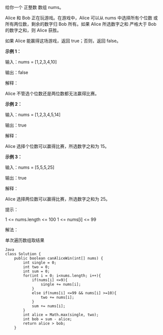 给你一个 正整数 数组 nums。

Alice 和 Bob 正在玩游戏。在游戏中，Alice 可以从 nums 中选择所有个位数 或 所有两位数，剩余的数字归 Bob 所有。如果 Alice 所选数字之和 严格大于 Bob 的数字之和，则 Alice 获胜。

如果 Alice 能赢得这场游戏，返回 true；否则，返回 false。

 

**示例 1：**

输入：nums = [1,2,3,4,10]

输出：false

解释：

Alice 不管选个位数还是两位数都无法赢得比赛。

**示例 2：**

输入：nums = [1,2,3,4,5,14]

输出：true

解释：

Alice 选择个位数可以赢得比赛，所选数字之和为 15。

**示例 3：**

输入：nums = [5,5,5,25]

输出：true

解释：

Alice 选择两位数可以赢得比赛，所选数字之和为 25。

 

提示：

1 <= nums.length <= 100
1 <= nums[i] <= 99

解法：

单次遍历数组取结果
```
Java
class Solution {
    public boolean canAliceWin(int[] nums) {
        int single = 0;
        int two = 0;
        int sum = 0;
        for(int i = 0; i<nums.length; i++){
            if(nums[i] <=9){
                single += nums[i];
            }
            else if(nums[i] <=99 && nums[i] >=10){
                two += nums[i];
            }
            sum += nums[i];
        }
        int alice = Math.max(single, two);
        int bob = sum - alice;
        return alice > bob;
    }
```